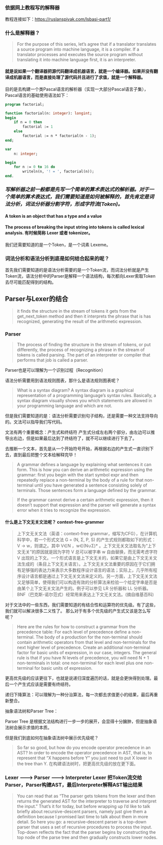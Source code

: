 ### 依据网上教程写的解释器
教程连接如下：https://ruslanspivak.com/lsbasi-part1/

### 什么是解释器？
> For the purpose of this series, let’s agree that if a translator translates a source program into machine language, it is a compiler. If a translator processes and executes the source program without translating it into machine language first, it is an interpreter. 

#### 就是说如果一个翻译器把源代码翻译成机器语言，就是一个编译器。如果并没有翻译成机器语言，而是直接处理了源代码并且进行了求值，就是一个解释器。


目的是去构建一个类Pascal语言的解析器（实现一大部分Pascal语言子集），Pascal语言的基础使用语法如下：

``` pascal
program factorial;

function factorial(n: integer): longint;
begin
    if n = 0 then
        factorial := 1
    else
        factorial := n * factorial(n - 1);
end;

var
    n: integer;

begin
    for n := 0 to 16 do
        writeln(n, '! = ', factorial(n));
end.
```

### *写解析器之前一般都是先写一个简单的算术表达式的解析器。对于一个简单的算术表达式，我们需要知道是如何被解释的，首先肯定是词法分析，词法分析器分割字符，形成字符流(Token)。*

#### A token is an object that has a type and a value 
#### The process of breaking the input string into tokens is called lexical analysis. 有时候简称 Lexer 或者 tokenizer。

我们还需要知道的是一个Token，是一个词素 Lexeme。

### 词法分析和语法分析到底是如何结合起来的呢？
首先我们需要知道的是语法分析需要的是一个Token流，而词法分析就是产生Token流，语法分析中的Parser是解释一个语法结构，每次都向Lexer索取Token去尽可能匹配得到的结构。

## Parser与Lexer的结合
> it finds the structure in the stream of tokens it gets from the get_next_token method and then it interprets the phrase that is has recognized, generating the result of the arithmetic expression.

### Parser
> The process of finding the structure in the stream of tokens, or put differently, the process of recognizing a phrase in the stream of tokens is called parsing. The part of an interpreter or compiler that performs that job is called a parser.

Parser也是可以理解为一个识别过程（Recognition）

语法分析需要用到语法规则图表，那什么是语法规则图表呢？
> What is a syntax diagram? A syntax diagram is a graphical representation of a programming language’s syntax rules. Basically, a syntax diagram visually shows you which statements are allowed in your programming language and which are not.

但是我们需要知道的是：语法分析需要识别句子结构，还是需要一种文法支持导向的。文法可以指导我们写代码。

文法有两个重要概念：产生式和终结符
产生式分成左右两个部分，由左边可以推导出右边，但是如果最后达到了终结符了，就不可以继续进行下去了。

去推断一个文本，首先是从一个开始符号开始，再根据右边的产生式一直识别下去，直到最后把整个文本给解释完毕！

> A grammar defines a language by explaining what sentences it can form. This is how you can derive an arithmetic expression using the grammar: first you begin with the start symbol expr and then repeatedly replace a non-terminal by the body of a rule for that non-terminal until you have generated a sentence consisting solely of terminals. Those sentences form a language defined by the grammar.

> If the grammar cannot derive a certain arithmetic expression, then it doesn’t support that expression and the parser will generate a syntax error when it tries to recognize the expression.

#### 什么是上下文无关文法呢？  context-free-grammer 
> 上下文无关文法（英语：context-free grammar，缩写为CFG），在计算机科学中，若一个形式文法 G = (N, Σ, P, S) 的产生式规则都取如下的形式：V -> w，则谓之。其中 V∈N ，w∈(N∪Σ)* 。上下文无关文法取名为“上下文无关”的原因就是因为字符 V 总可以被字串 w 自由替换，而无需考虑字符 V 出现的上下文。一个形式语言是上下文无关的，如果它是由上下文无关文法生成的（条目上下文无关语言）。上下文无关文法重要的原因在于它们拥有足够强的表达力来表示大多数程序设计语言的语法；实际上，几乎所有程序设计语言都是通过上下文无关文法来定义的。另一方面，上下文无关文法又足够简单，使得我们可以构造有效的分析算法来检验一个给定字串是否是由某个上下文无关文法产生的。例子可以参见 LR 分析器和 LL 分析器。BNF（巴克斯-诺尔范式）经常用来表达上下文无关文法。(摘自维基百科)

对于文法中的一些东西，我们需要知道的有结合性和运算符的优先级。有了这些，我们就可以解决很多二义性了。
那么对于有多个优先级的产生式又该是怎么写呢？

> Here are the rules for how to construct a grammar from the precedence table:
> For each level of precedence define a non-terminal. The body of a production for the non-terminal should contain arithmetic operators from that level and non-terminals for the next higher level of precedence.
> Create an additional non-terminal factor for basic units of expression, in our case, integers. The general rule is that if you have N levels of precedence, you will need N + 1 non-terminals in total: one non-terminal for each level plus one non-terminal for basic units of expression.

更高优先级的应该更往下，也就是说递归深度遍历的话，就是会更快得到处理。最后一个产生式应该是需要有终结符。

递归下降算法：可以理解为一种分治算法，每一次都去求值更小的结果，最后再重新整合。

抽象语法树和Parser Tree：

Parser Tree 是根据文法结构进行一步一步的展开，会显得十分臃肿，但是抽象语法树会展示求值的本质。

但是我们到底如何在抽象语法树中展示优先级呢？
> So far so good, but how do you encode operator precedence in an AST? In order to encode the operator precedence in AST, that is, to represent that “X happens before Y” you just need to put X lower in the tree than Y. 
在构建语法树时，把更高优先级的放在更下面。


### Lexer ---> Parser ---> Interpreter  Lexer 把Token流交给 Parser，Parser构建AST，最后Interpreter解释AST输出结果

> You can read that as “The parser gets tokens from the lexer and then returns the generated AST for the interpreter to traverse and interpret the input.”
> That’s it for today, but before wrapping up I’d like to talk briefly about recursive-descent parsers, namely just give them a definition because I promised last time to talk about them in more detail. So here you go: a recursive-descent parser is a top-down parser that uses a set of recursive procedures to process the input. Top-down reflects the fact that the parser begins by constructing the top node of the parse tree and then gradually constructs lower nodes.